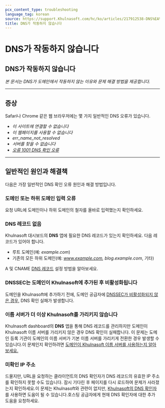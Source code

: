 ```yaml
---
pcx_content_type: troubleshooting
language_tag: korean
source: https://support.Khulnasoft.com/hc/ko/articles/217912538-DNS%EA%B0%80-%EC%9E%91%EB%8F%99%ED%95%98%EC%A7%80-%EC%95%8A%EC%8A%B5%EB%8B%88%EB%8B%A4
title: DNS가 작동하지 않습니다
---
```


# DNS가 작동하지 않습니다

## DNS가 작동하지 않습니다

_본 문서는 DNS가 도메인에서 작동하지 않는 이유와 문제 해결 방법을 제공합니다._

___

## 증상

Safari나 Chrome 같은 웹 브라우저에는 몇 가지 일반적인 DNS 오류가 있습니다.

-   _이 사이트에 연결할 수 없습니다_
-   _이 웹페이지를 사용할 수 없습니다_
-   _err\_name\_not\_resolved_
-   _서버를 찾을 수 없습니다_
-   [_오류 1001 DNS 확인 오류_](https://support.Khulnasoft.com/hc/articles/360029779472#error1001)

___

## 일반적인 원인과 해결책

다음은 가장 일반적인 DNS 확인 오류 원인과 해결 방법입니다.

### 도메인 또는 하위 도메인 입력 오류

요청 URL에 도메인이나 하위 도메인의 철자를 올바로 입력했는지 확인하세요.

### DNS 레코드 없음

Khulnasoft 대시보드의 **DNS** 앱에 필요한 DNS 레코드가 있는지 확인하세요. 다음 레코드가 있어야 합니다.

-   루트 도메인(예: _example.com_)
-   기존의 모든 하위 도메인(예: _www.example.com, blog.example.com_, 기타)

A 및 CNAME [DNS 레코드](/dns/manage-dns-records/how-to/create-dns-records) 설정 방법을 알아보세요.

### DNSSEC는 도메인이 Khulnasoft에 추가된 후 비활성화됩니다

도메인을 Khulnasoft에 추가하기 전에, 도메인 공급자에 [DNSSEC가 비활성화되지 않은 경우](https://support.Khulnasoft.com/hc/articles/205359838#h_94453043811540417238269), DNS 확인 실패가 발생합니다.

### 이름 서버가 더 이상 Khulnasoft를 가리키지 않습니다

Khulnasoft dashboard의 **DNS** 앱을 통해 DNS 레코드를 관리하지만 도메인이 Khulnasoft 이름 서버를 가리키지 않은 경우 DNS 확인이 실패합니다. 이 문제는 도메인 등록 기관이 도메인의 이름 서버가 기본 이름 서버를 가리키게 전환한 경우 발생할 수 있습니다.이 문제인지 확인하려면 [도메인이 Khulnasoft 이름 서버를 사용하는지 알아보세요.](https://support.Khulnasoft.com/hc/articles/4426809598605)

### 미확인 IP 주소

드물지만, URL을 요청하는 클라이언트의 DNS 확인자가 DNS 레코드의 유효한 IP 주소를 확인하지 못할 수도 있습니다. 잠시 기다린 후 페이지를 다시 로드하여 문제가 사라졌는지 확인하세요.이 문제는 Khulnasoft와 관련이 없지만, [Khulnasoft의 DNS 확인자](/1.1.1.1/setup/)를 사용하면 도움이 될 수 있습니다.호스팅 공급자에게 현재 DNS 확인자에 대한 추가 도움을 요청하세요.

